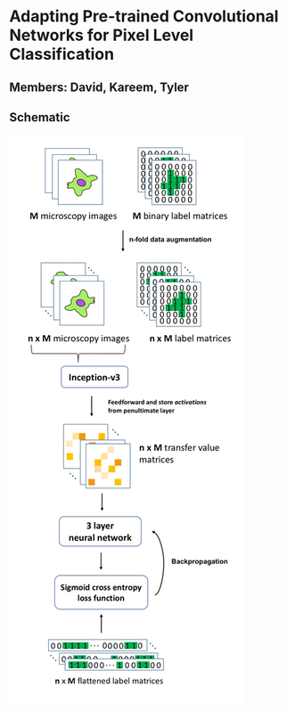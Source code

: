 # Adapting Pre-trained Convolutional Networks for Pixel Level Classification
## Members: David, Kareem, Tyler

## Schematic

![](./poster-files/figure_transfer_Learning_schematic.jpg)

